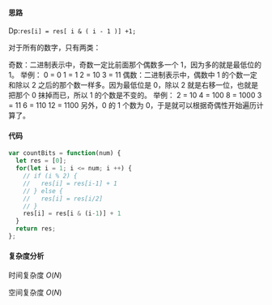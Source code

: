 #### 思路

Dp:`res[i] = res[ i & ( i - 1 )] +1;`



对于所有的数字，只有两类：

奇数：二进制表示中，奇数一定比前面那个偶数多一个 1，因为多的就是最低位的 1。
          举例： 
         0 = 0       1 = 1
         2 = 10      3 = 11
偶数：二进制表示中，偶数中 1 的个数一定和除以 2 之后的那个数一样多。因为最低位是 0，除以 2 就是右移一位，也就是把那个 0 抹掉而已，所以 1 的个数是不变的。
           举例：
          2 = 10       4 = 100       8 = 1000
          3 = 11       6 = 110       12 = 1100
另外，0 的 1 个数为 0，于是就可以根据奇偶性开始遍历计算了。



#### 代码

```javascript
var countBits = function(num) {
  let res = [0];
  for(let i = 1; i <= num; i ++) {
    // if (i % 2) {
    //   res[i] = res[i-1] + 1
    // } else {
    //   res[i] = res[i/2]
    // }
    res[i] = res[i & (i-1)] + 1
  }
  return res;
};
```

#### 复杂度分析

时间复杂度	$O(N)$

空间复杂度	$O(N)$